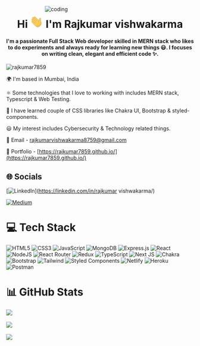 <img align="right" alt="coding" width="400" src="https://www.tekrevol.com/blogs/wp-content/uploads/2022/02/1.gif" /><h1 align="center">Hi <img src="https://raw.githubusercontent.com/ABSphreak/ABSphreak/master/gifs/Hi.gif" width="35"> I'm Rajkumar vishwakarma </h1>
<h4 align="center">I'm a passionate Full Stack Web developer skilled in MERN stack who likes to do experiments and always ready for learning new things 😃. I focuses on writing clean, elegant and efficient code ✨.</h4>

<p align="left"> <img src="https://komarev.com/ghpvc/?username=rajkumar7859&label=Profile%20views&color=0e75b6&style=flat")
" alt="rajkumar7859" /> </p>

🌍 I'm based in Mumbai, India

⚛️ Some technologies that I love to working with includes MERN stack, Typescript & Web Testing.

🚀 I have learned couple of CSS libraries like Chakra UI, Bootstrap & styled-components.

😃 My interest includes Cybersecurity & Technology related things.

📧 Email - rajkumarvishwakarma8759@gmail.com

💼 Portfolio - [https://rajkumar7859.github.io/](https://rajkumar7859.github.io/)

## 🌐 Socials
[![LinkedIn](https://img.shields.io/badge/LinkedIn-%230077B5.svg?logo=linkedin&logoColor=white)](https://linkedin.com/in/rajkumar vishwakarma/) 
  
[![Medium](https://img.shields.io/badge/Medium-12100E?logo=medium&logoColor=white)](https://medium.com/@Rajkumar_Vishwakarma/)

# 💻 Tech Stack
![HTML5](https://img.shields.io/badge/html5-%23E34F26.svg?style=for-the-badge&logo=html5&logoColor=white) 
![CSS3](https://img.shields.io/badge/css3-%231572B6.svg?style=for-the-badge&logo=css3&logoColor=white) 
![JavaScript](https://img.shields.io/badge/javascript-%23323330.svg?style=for-the-badge&logo=javascript&logoColor=%23F7DF1E) 
![MongoDB](https://img.shields.io/badge/MongoDB-%234ea94b.svg?style=for-the-badge&logo=mongodb&logoColor=white) 
![Express.js](https://img.shields.io/badge/express.js-%23404d59.svg?style=for-the-badge&logo=express&logoColor=%2361DAFB) 
![React](https://img.shields.io/badge/react-%2320232a.svg?style=for-the-badge&logo=react&logoColor=%2361DAFB) 
![NodeJS](https://img.shields.io/badge/node.js-6DA55F?style=for-the-badge&logo=node.js&logoColor=white) 
![React Router](https://img.shields.io/badge/React_Router-CA4245?style=for-the-badge&logo=react-router&logoColor=white) 
![Redux](https://img.shields.io/badge/redux-%23593d88.svg?style=for-the-badge&logo=redux&logoColor=white) 
![TypeScript](https://img.shields.io/badge/typescript-%23007ACC.svg?style=for-the-badge&logo=typescript&logoColor=white) 
![Next JS](https://img.shields.io/badge/Next-black?style=for-the-badge&logo=next.js&logoColor=white) 
![Chakra](https://img.shields.io/badge/chakra-%234ED1C5.svg?style=for-the-badge&logo=chakraui&logoColor=white) 
![Bootstrap](https://img.shields.io/badge/bootstrap-%23563D7C.svg?style=for-the-badge&logo=bootstrap&logoColor=white) 
![Tailwind](https://img.shields.io/badge/tailwind-%23563D7C.svg?style=for-the-badge&logo=tailwind&logoColor=white) 
![Styled Components](https://img.shields.io/badge/styled--components-DB7093?style=for-the-badge&logo=styled-components&logoColor=white) 
![Netlify](https://img.shields.io/badge/netlify-%23000000.svg?style=for-the-badge&logo=netlify&logoColor=#00C7B7) 
![Heroku](https://img.shields.io/badge/heroku-%23430098.svg?style=for-the-badge&logo=heroku&logoColor=white) 
![Postman](https://img.shields.io/badge/Postman-FF6C37?style=for-the-badge&logo=postman&logoColor=white)

# 📊 GitHub Stats
![](https://github-readme-stats.vercel.app/api?username=rajkumar7859&theme=react&hide_border=false&include_all_commits=true&count_private=true)<br/>

![](https://github-readme-streak-stats.herokuapp.com/?user=rajkumar7859&theme=react&hide_border=false)<br/>

![](https://github-readme-stats.vercel.app/api/top-langs/?username=rajkumar7859&theme=react&hide_border=false&include_all_commits=true&count_private=true&layout=compact)
